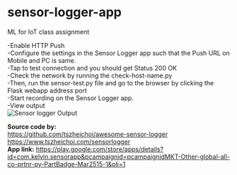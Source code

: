 # sensor-logger-app
ML for IoT class assignment

-Enable HTTP Push <br>
-Configure the settings in the Sensor Logger app such that the Push URL on Mobile and PC is same. <br>
-Tap to test connection and you should get Status 200 OK <br>
-Check the network by running the check-host-name.py <br>
-Then, run the sensor-test.py file and go to the browser by clicking the Flask webapp address port<br>
-Start recording on the Sensor Logger app. <br>
-View output <br>
![Sensor logger Output](/images/sensorlogger.png?raw=true "Sensor Logger output")

**Source code by:** <br>
https://github.com/tszheichoi/awesome-sensor-logger <br>
https://www.tszheichoi.com/sensorlogger <br>
**App link:** https://play.google.com/store/apps/details?id=com.kelvin.sensorapp&pcampaignid=pcampaignidMKT-Other-global-all-co-prtnr-py-PartBadge-Mar2515-1&pli=1
